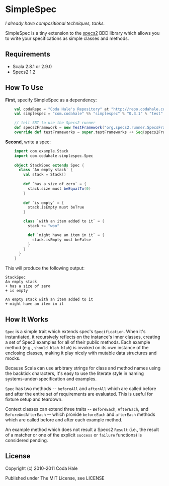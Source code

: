 SimpleSpec
==========

*I already have compositional techniques, tanks.*

SimpleSpec is a tiny extension to the
[specs2](http://etorreborre.github.com/specs2/) BDD library which allows you to
write your specifications as simple classes and methods.


Requirements
------------

* Scala 2.8.1 or 2.9.0
* Specs2 1.2


How To Use
----------

**First**, specify SimpleSpec as a dependency:

```scala
    val codaRepo = "Coda Hale's Repository" at "http://repo.codahale.com/"
    val simplespec = "com.codahale" %% "simplespec" % "0.3.1" % "test"

    // tell SBT to use the Specs2 runner
    def specs2Framework = new TestFramework("org.specs2.runner.SpecsFramework")
    override def testFrameworks = super.testFrameworks ++ Seq(specs2Framework)
```

**Second**, write a spec:

```scala
    import com.example.Stack
    import com.codahale.simplespec.Spec
    
    object StackSpec extends Spec {
      class `An empty stack` {
        val stack = Stack()
        
        def `has a size of zero` = {
          stack.size must beEqualTo(0)
        }
        
        def `is empty` = {
          stack.isEmpty must beTrue
        }

        class `with an item added to it` = {
          stack += "woo"

          def `might have an item in it` = {
            stack.isEmpty must beFalse
          }
        }
      }
    }
```

This will produce the following output:

```
StackSpec
An empty stack
+ has a size of zero
+ is empty

An empty stack with an item added to it
+ might have an item in it
```


How It Works
------------

`Spec` is a simple trait which extends spec's `Specification`. When it's
instantiated, it recursively reflects on the instance's inner classes, creating
a set of Spec2 examples for all of their public methods. Each example method
(e.g., ``should blah blah``) is invoked on its own instance of the enclosing
classes, making it play nicely with mutable data structures and mocks.

Because Scala can use arbitrary strings for class and method names using the
backtick characters, it's easy to use the literate style in naming
systems-under-specification and examples.

`Spec` has two methods -- `beforeAll` and `afterAll` which are called before and
after the entire set of requirements are evaluated. This is useful for fixture
setup and teardown.

Context classes can extend three traits -- `BeforeEach`, `AfterEach`, and
`BeforeAndAfterEach` -- which provide `beforeEach` and `afterEach` methods which
are called before and after each example method.

An example method which does not result a Specs2 `Result` (i.e., the result of
a matcher or one of the explicit `success` or `failure` functions) is considered
pending.


License
-------

Copyright (c) 2010-2011 Coda Hale

Published under The MIT License, see LICENSE
